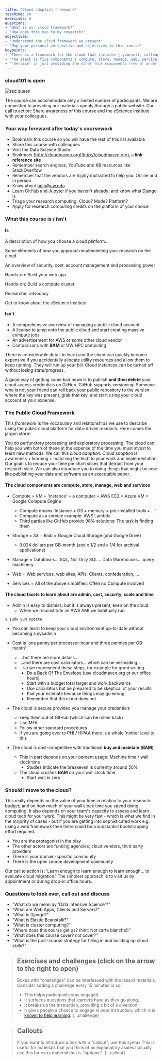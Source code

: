 ```yaml
---
title: "Cloud adoption framework"
teaching: 20
exercises: 0
questions:
- "What is our cloud framework?"
- "How does this map to my research?"
objectives:
- "Understand the cloud framework we present"
- "Map your personal perspective and objectives to this course"
keypoints:
- "There is a framework for the cloud that includes { yourself, colleagues, vendors, stacks, and third parties (open/closed) }"
- "The stack is five components { compute, store, manage, web, service }"
- "'Service' is just providing the other four components free of underlying concerns like VMs ('Dinner with no plates and no table')"
---
```


### cloud101 is *open*

![red queen](/cloud101_intro/fig/redqueen.png)

The course can accommodate only a limited number of participants.  We are committed to 
providing our materials openly through a public website. Our call to action: 
Share awareness of this course and the eScience Institute with your colleagues.

### Your way foreward after today's coursework 

- Bookmark this course so you will have the rest of this list available
- Share this course with colleagues
- Visit the Data Science Studio
- Bookmark [http://cloudmaven.org](http://cloudmaven.org), a **link reference site**
- Remember search engines, YouTube and KB resources like StackOverflow
- Remember that the vendors are highly motivated to help you: Online and in person
- Know about help@uw.edu
- Learn GitHub and Jupyter if you haven't already; and know what Django is
- Triage your research computing: Cloud? Mode? Platform? 
- Apply for research computing credits on the platform of your choice

### What this course is / isn't

#### Is

A description of how you choose a cloud platform... 

Some elements of how you approach implementing your research on the cloud

An overview of security, cost, account management and processing power

Hands-on: Build your web app

Hands-on: Build a compute cluster

Researcher advocacy

Get to know about the eScience Institute

#### Isn't

- A comprehensive overview of managing a public cloud account 
- A license to jump onto the public cloud and start creating massive compute jobs
- An advertisement for AWS or some other cloud vendor 
- Comparisons with **BAM** or UW HPC computing 

There is considerable detail to learn and the cloud can quickly become expensive if 
you accidentally allocate utility resources and allow them to keep running. They will 
run up your bill. Cloud instances can be turned off without losing state/progress.

A good way of getting some bad news is to publish **and then delete** your cloud 
access credentials on GitHub. GitHub supports versioning: Someone who is not your 
friend can roll back your public repository to the version where the key was 
present, grab that key, and start using your cloud account at your expense.  

### The Public Cloud Framework

This *framework* is the vocabulary and relationships we use to describe using the public
cloud platform for data-driven research. Here comes the jargon storm.


You do perfunctory processing and exploratory processing. The cloud can help you with
both of these at the expense of the time you must invest to learn new methods. We call
this *cloud adoption*.  Cloud adoption is awareness + learning + matching the tech to your 
work and implementation.  Our goal is to reduce your time pie chart slices that detract 
from your research slice.  We can also introduce you to doing things that might be new
like publishing your data and software as an executable paper.



#### The cloud components are compute, store, manage, web and services


  - Compute = VM = 'instance' = a computer = AWS EC2 = Azure VM = Google Compute Engine
    - Compute means 'instance + OS + memory + pre-installed tools + ...'
    - Compute as a service example: AWS Lambda
    - Third parties like GitHub provide 98% solutions: The task is finding them

  - Storage = S3 = Blob = Google Cloud Storage (and Google Drive)
    - 0.024 dollars per GB-month (and x 1/2 and x 1/4 for archival applications)

  - Manage = Databases... SQL, Not Only SQL... Data Warehouses... query machinery

  - Web = Web services, web sites, APIs, Clients, confederation, ...

  - Services = All of the above simplified: Often no Compute involved

#### The cloud facets to learn about are admin, cost, security, scale and time


- Admin is easy to dismiss; but it is always present, even on the cloud
  - When we reconstitute an AWS AMI we habitually run 

```
% sudo yum update
```

  - You can learn to keep your cloud environment up-to-date without becoming a sysadmin


- Cost is 'one penny per processor-hour and three pennies per GB-month'
  - ...but there are more details...
  - ...and there are cost calculators... which can be misleading...
  - ...so we recommend these steps, for example for grant writing
    - Do a Back Of The Envelope (use cloudmaven.org or our office hours)
    - Start with a budget total target and work backwards 
    - Use calculators but be prepared to be skeptical of your results
    - Pad your estimate because things may go wrong
    - Remember that the cloud does not 


- The cloud is secure provided you manage your credentials
    - keep them out of GitHub (which can be rolled back)
    - Use MFA
    - Follow other standard procedures
    - If you are going over to PHI / HIPAA there is a whole 'nother level to this


- The cloud is cost-competitive with traditional **buy and maintain** (**BAM**)
  - This in part depends on your percent usage: Machine time / wall clock time
    - Studies indicate the breakeven is currently around 50%
  - The cloud *crushes* **BAM** on your wall clock time
    - Start wait is zero


### Should I move to the cloud?


This really depends on the value of your time in relation to your research budget; and on how 
much of your wall clock time you spend doing computing.  It also depends on your team's capacity 
to assess and learn cloud tech for your work. This might be very fast - which is what we find in
the majority of cases - but if you are getting into sophisticated work e.g. using a web framework
then there could be a substantial bootstrapping effort required. 

  - You are the protagonist in the play
  - The other actors are funding agencies, cloud vendors, third party providers
  - There is your domain-specific community 
  - There is the open source development community

Our call to action is: 'Learn enough to learn enough to learn enough... to evaluate cloud migration.'
The simplest approach is to visit us by appointment or during drop-in office hours. 


### Questions to look over, call out and discuss

- "What do we mean by 'Data Intensive Science'?"
- "What are Web Apps, Clients and Servers?"
- "What is Django?"
- "What is Elastic Beanstalk?"
- "What is cluster computing?"
- "Where does this course get us? (hint: Not carte blanche!)"
- "What does this course cover? *not* cover?"
- "What is the post-course strategy for filling in and building up cloud skills?"


> ## Exercises and challenges (click on the arrow to the right to open)
>
>  Boxes with "challenges" can be interleaved with the lesson materials.
>  Consider adding a challenge every 15 minutes or so.
>    - This helps participants stay engaged.
>    - It surfaces questions that learners have as they go along.
>    - It breaks up the instruction, providing a bit of a diversion.
>    - It gives people a chance to engage in peer instruction, which is
>      is [known to help learning](https://en.wikipedia.org/wiki/Peer_instruction).
{: .challenge}


> ## Callouts
> If you want to introduce a box with a "callout", use this syntax
> This is useful for materials that you think of as explanatory asides
> I usually use this for extra material that is "optional".
{: .callout}

